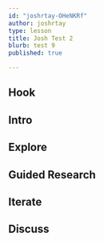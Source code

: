 ```yaml
---
id: "joshrtay-OHeNKRf"
author: joshrtay
type: lesson
title: Josh Test 2
blurb: test 9
published: true

---
```


## Hook
<!-- -->
## Intro
<!-- -->
## Explore
<!-- -->
## Guided Research
<!-- -->
## Iterate
<!-- -->
## Discuss
